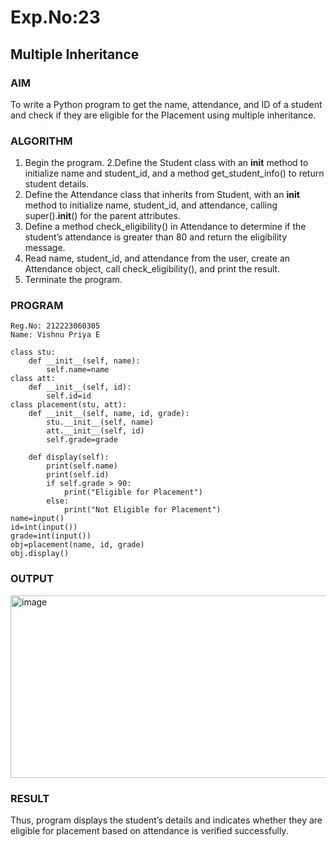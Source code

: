 # Exp.No:23  
## Multiple Inheritance

### AIM  
To write a Python program to get the name, attendance, and ID of a student and check if they are eligible for the Placement using multiple inheritance.

### ALGORITHM

1. Begin the program.
2.Define the Student class with an __init__ method to initialize name and student_id, and a method get_student_info() to return student details.
3. Define the Attendance class that inherits from Student, with an __init__ method to initialize name, student_id, and attendance, calling super().__init__() for the parent attributes.
4. Define a method check_eligibility() in Attendance to determine if the student’s attendance is greater than 80 and return the eligibility message.
5. Read name, student_id, and attendance from the user, create an Attendance object, call check_eligibility(), and print the result.
6. Terminate the program.

### PROGRAM
```
Reg.No: 212223060305
Name: Vishnu Priya E

class stu:
    def __init__(self, name):
        self.name=name
class att:
    def __init__(self, id):
        self.id=id
class placement(stu, att):
    def __init__(self, name, id, grade):
        stu.__init__(self, name)
        att.__init__(self, id)
        self.grade=grade
        
    def display(self):
        print(self.name)
        print(self.id)
        if self.grade > 90:
            print("Eligible for Placement")
        else:
            print("Not Eligible for Placement")
name=input()
id=int(input())
grade=int(input())
obj=placement(name, id, grade)
obj.display()
```
### OUTPUT
<img width="702" height="292" alt="image" src="https://github.com/user-attachments/assets/e0e6c938-b28b-4712-beb9-0977e9f7c26b" />

### RESULT
Thus, program displays the student’s details and indicates whether they are eligible for placement based on attendance is verified successfully.

